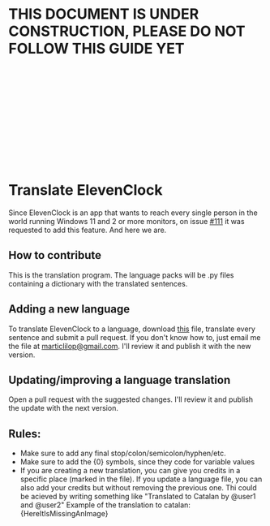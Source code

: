 # THIS DOCUMENT IS UNDER CONSTRUCTION, PLEASE DO NOT FOLLOW THIS GUIDE YET
<br>
<br>
<br>
<br>
<br>
<br>
<br>
<br>
<br>
<br>
<br>





# Translate ElevenClock
Since ElevenClock is an app that wants to reach every single person in the world running Windows 11 and 2 or more monitors, on issue [#111](https://github.com/martinet101/ElevenClock/issues/111) it was requested to add this feature. And here we are.

## How to contribute
This is the translation program. The language packs will be .py files containing a dictionary with the translated sentences. 

## Adding a new language
To translate ElevenClock to a language, download [this]() file, translate every sentence and submit a pull request. If you don't know how to, just email me the file at [marticlilop@gmail.com](mailto:marticlilop@gmail.com). I'll review it and publish it with the new version.

## Updating/improving a language translation
Open a pull request with the suggested changes. I'll review it and publish the update with the next version.

## Rules:
 - Make sure to add any final stop/colon/semicolon/hyphen/etc.
 - Make sure to add the {0} symbols, since they code for variable values
 - If  you are creating a new translation, you can give you credits in a specific place (marked in the file). If you update a language file, you can also add your credits but without removing the previous one. Thi could be acieved by writing something like "Translated to Catalan by @user1 and @user2"
Example of the translation to catalan:
{HereItIsMissingAnImage}
